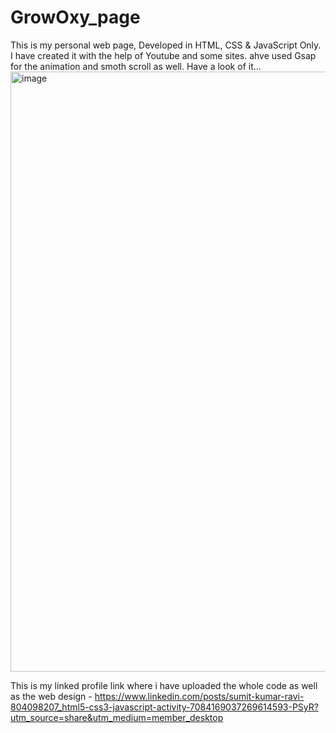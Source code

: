 # GrowOxy_page
This is my personal web page, Developed in HTML, CSS &amp; JavaScript Only.
I have created it with the help of Youtube and some sites. 
ahve used Gsap for the animation and smoth scroll as well.
Have a look of it...
<img width="960" alt="image" src="https://github.com/ravisumit1310/GrowOxy_page/assets/95205484/d2c70c8c-09ef-4e73-99fb-d7e33132f45e">

This is my linked profile link where i have uploaded the whole code as well as the web design - https://www.linkedin.com/posts/sumit-kumar-ravi-804098207_html5-css3-javascript-activity-7084169037269614593-PSyR?utm_source=share&utm_medium=member_desktop
